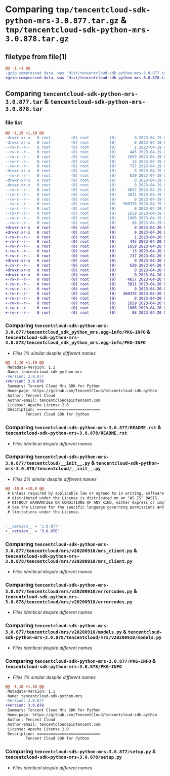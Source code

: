 # Comparing `tmp/tencentcloud-sdk-python-mrs-3.0.877.tar.gz` & `tmp/tencentcloud-sdk-python-mrs-3.0.878.tar.gz`

## filetype from file(1)

```diff
@@ -1 +1 @@
-gzip compressed data, was "dist/tencentcloud-sdk-python-mrs-3.0.877.tar", last modified: Wed Apr 19 09:22:28 2023, max compression
+gzip compressed data, was "dist/tencentcloud-sdk-python-mrs-3.0.878.tar", last modified: Thu Apr 20 00:37:57 2023, max compression
```

## Comparing `tencentcloud-sdk-python-mrs-3.0.877.tar` & `tencentcloud-sdk-python-mrs-3.0.878.tar`

### file list

```diff
@@ -1,19 +1,19 @@
-drwxr-xr-x   0 root         (0) root         (0)        0 2023-04-19 09:22:28.000000 tencentcloud-sdk-python-mrs-3.0.877/
-drwxr-xr-x   0 root         (0) root         (0)        0 2023-04-19 09:22:28.000000 tencentcloud-sdk-python-mrs-3.0.877/tencentcloud_sdk_python_mrs.egg-info/
--rw-r--r--   0 root         (0) root         (0)        1 2023-04-19 09:22:28.000000 tencentcloud-sdk-python-mrs-3.0.877/tencentcloud_sdk_python_mrs.egg-info/dependency_links.txt
--rw-r--r--   0 root         (0) root         (0)      445 2023-04-19 09:22:28.000000 tencentcloud-sdk-python-mrs-3.0.877/tencentcloud_sdk_python_mrs.egg-info/SOURCES.txt
--rw-r--r--   0 root         (0) root         (0)     1659 2023-04-19 09:22:28.000000 tencentcloud-sdk-python-mrs-3.0.877/tencentcloud_sdk_python_mrs.egg-info/PKG-INFO
--rw-r--r--   0 root         (0) root         (0)       13 2023-04-19 09:22:28.000000 tencentcloud-sdk-python-mrs-3.0.877/tencentcloud_sdk_python_mrs.egg-info/top_level.txt
--rw-r--r--   0 root         (0) root         (0)      737 2023-04-19 09:22:28.000000 tencentcloud-sdk-python-mrs-3.0.877/README.rst
-drwxr-xr-x   0 root         (0) root         (0)        0 2023-04-19 09:22:28.000000 tencentcloud-sdk-python-mrs-3.0.877/tencentcloud/
--rw-r--r--   0 root         (0) root         (0)      630 2023-04-19 09:22:28.000000 tencentcloud-sdk-python-mrs-3.0.877/tencentcloud/__init__.py
-drwxr-xr-x   0 root         (0) root         (0)        0 2023-04-19 09:22:28.000000 tencentcloud-sdk-python-mrs-3.0.877/tencentcloud/mrs/
-drwxr-xr-x   0 root         (0) root         (0)        0 2023-04-19 09:22:28.000000 tencentcloud-sdk-python-mrs-3.0.877/tencentcloud/mrs/v20200910/
--rw-r--r--   0 root         (0) root         (0)     4657 2023-04-19 09:22:28.000000 tencentcloud-sdk-python-mrs-3.0.877/tencentcloud/mrs/v20200910/mrs_client.py
--rw-r--r--   0 root         (0) root         (0)     3011 2023-04-19 09:22:28.000000 tencentcloud-sdk-python-mrs-3.0.877/tencentcloud/mrs/v20200910/errorcodes.py
--rw-r--r--   0 root         (0) root         (0)        0 2023-04-19 09:22:28.000000 tencentcloud-sdk-python-mrs-3.0.877/tencentcloud/mrs/v20200910/__init__.py
--rw-r--r--   0 root         (0) root         (0)   360378 2023-04-19 09:22:28.000000 tencentcloud-sdk-python-mrs-3.0.877/tencentcloud/mrs/v20200910/models.py
--rw-r--r--   0 root         (0) root         (0)        0 2023-04-19 09:22:28.000000 tencentcloud-sdk-python-mrs-3.0.877/tencentcloud/mrs/__init__.py
--rw-r--r--   0 root         (0) root         (0)     1659 2023-04-19 09:22:28.000000 tencentcloud-sdk-python-mrs-3.0.877/PKG-INFO
--rw-r--r--   0 root         (0) root         (0)     1006 2023-04-19 09:22:28.000000 tencentcloud-sdk-python-mrs-3.0.877/setup.py
--rw-r--r--   0 root         (0) root         (0)       88 2023-04-19 09:22:28.000000 tencentcloud-sdk-python-mrs-3.0.877/setup.cfg
+drwxr-xr-x   0 root         (0) root         (0)        0 2023-04-20 00:37:57.000000 tencentcloud-sdk-python-mrs-3.0.878/
+drwxr-xr-x   0 root         (0) root         (0)        0 2023-04-20 00:37:57.000000 tencentcloud-sdk-python-mrs-3.0.878/tencentcloud_sdk_python_mrs.egg-info/
+-rw-r--r--   0 root         (0) root         (0)        1 2023-04-20 00:37:57.000000 tencentcloud-sdk-python-mrs-3.0.878/tencentcloud_sdk_python_mrs.egg-info/dependency_links.txt
+-rw-r--r--   0 root         (0) root         (0)      445 2023-04-20 00:37:57.000000 tencentcloud-sdk-python-mrs-3.0.878/tencentcloud_sdk_python_mrs.egg-info/SOURCES.txt
+-rw-r--r--   0 root         (0) root         (0)     1659 2023-04-20 00:37:57.000000 tencentcloud-sdk-python-mrs-3.0.878/tencentcloud_sdk_python_mrs.egg-info/PKG-INFO
+-rw-r--r--   0 root         (0) root         (0)       13 2023-04-20 00:37:57.000000 tencentcloud-sdk-python-mrs-3.0.878/tencentcloud_sdk_python_mrs.egg-info/top_level.txt
+-rw-r--r--   0 root         (0) root         (0)      737 2023-04-20 00:37:56.000000 tencentcloud-sdk-python-mrs-3.0.878/README.rst
+drwxr-xr-x   0 root         (0) root         (0)        0 2023-04-20 00:37:57.000000 tencentcloud-sdk-python-mrs-3.0.878/tencentcloud/
+-rw-r--r--   0 root         (0) root         (0)      630 2023-04-20 00:37:56.000000 tencentcloud-sdk-python-mrs-3.0.878/tencentcloud/__init__.py
+drwxr-xr-x   0 root         (0) root         (0)        0 2023-04-20 00:37:57.000000 tencentcloud-sdk-python-mrs-3.0.878/tencentcloud/mrs/
+drwxr-xr-x   0 root         (0) root         (0)        0 2023-04-20 00:37:57.000000 tencentcloud-sdk-python-mrs-3.0.878/tencentcloud/mrs/v20200910/
+-rw-r--r--   0 root         (0) root         (0)     4657 2023-04-20 00:37:56.000000 tencentcloud-sdk-python-mrs-3.0.878/tencentcloud/mrs/v20200910/mrs_client.py
+-rw-r--r--   0 root         (0) root         (0)     3011 2023-04-20 00:37:56.000000 tencentcloud-sdk-python-mrs-3.0.878/tencentcloud/mrs/v20200910/errorcodes.py
+-rw-r--r--   0 root         (0) root         (0)        0 2023-04-20 00:37:56.000000 tencentcloud-sdk-python-mrs-3.0.878/tencentcloud/mrs/v20200910/__init__.py
+-rw-r--r--   0 root         (0) root         (0)   360378 2023-04-20 00:37:56.000000 tencentcloud-sdk-python-mrs-3.0.878/tencentcloud/mrs/v20200910/models.py
+-rw-r--r--   0 root         (0) root         (0)        0 2023-04-20 00:37:56.000000 tencentcloud-sdk-python-mrs-3.0.878/tencentcloud/mrs/__init__.py
+-rw-r--r--   0 root         (0) root         (0)     1659 2023-04-20 00:37:57.000000 tencentcloud-sdk-python-mrs-3.0.878/PKG-INFO
+-rw-r--r--   0 root         (0) root         (0)     1006 2023-04-20 00:37:56.000000 tencentcloud-sdk-python-mrs-3.0.878/setup.py
+-rw-r--r--   0 root         (0) root         (0)       88 2023-04-20 00:37:57.000000 tencentcloud-sdk-python-mrs-3.0.878/setup.cfg
```

### Comparing `tencentcloud-sdk-python-mrs-3.0.877/tencentcloud_sdk_python_mrs.egg-info/PKG-INFO` & `tencentcloud-sdk-python-mrs-3.0.878/tencentcloud_sdk_python_mrs.egg-info/PKG-INFO`

 * *Files 1% similar despite different names*

```diff
@@ -1,10 +1,10 @@
 Metadata-Version: 1.1
 Name: tencentcloud-sdk-python-mrs
-Version: 3.0.877
+Version: 3.0.878
 Summary: Tencent Cloud Mrs SDK for Python
 Home-page: https://github.com/TencentCloud/tencentcloud-sdk-python
 Author: Tencent Cloud
 Author-email: tencentcloudapi@tencent.com
 License: Apache License 2.0
 Description: ============================
         Tencent Cloud SDK for Python
```

### Comparing `tencentcloud-sdk-python-mrs-3.0.877/README.rst` & `tencentcloud-sdk-python-mrs-3.0.878/README.rst`

 * *Files identical despite different names*

### Comparing `tencentcloud-sdk-python-mrs-3.0.877/tencentcloud/__init__.py` & `tencentcloud-sdk-python-mrs-3.0.878/tencentcloud/__init__.py`

 * *Files 2% similar despite different names*

```diff
@@ -10,8 +10,8 @@
 # Unless required by applicable law or agreed to in writing, software
 # distributed under the License is distributed on an "AS IS" BASIS,
 # WITHOUT WARRANTIES OR CONDITIONS OF ANY KIND, either express or implied.
 # See the License for the specific language governing permissions and
 # limitations under the License.
 
 
-__version__ = '3.0.877'
+__version__ = '3.0.878'
```

### Comparing `tencentcloud-sdk-python-mrs-3.0.877/tencentcloud/mrs/v20200910/mrs_client.py` & `tencentcloud-sdk-python-mrs-3.0.878/tencentcloud/mrs/v20200910/mrs_client.py`

 * *Files identical despite different names*

### Comparing `tencentcloud-sdk-python-mrs-3.0.877/tencentcloud/mrs/v20200910/errorcodes.py` & `tencentcloud-sdk-python-mrs-3.0.878/tencentcloud/mrs/v20200910/errorcodes.py`

 * *Files identical despite different names*

### Comparing `tencentcloud-sdk-python-mrs-3.0.877/tencentcloud/mrs/v20200910/models.py` & `tencentcloud-sdk-python-mrs-3.0.878/tencentcloud/mrs/v20200910/models.py`

 * *Files identical despite different names*

### Comparing `tencentcloud-sdk-python-mrs-3.0.877/PKG-INFO` & `tencentcloud-sdk-python-mrs-3.0.878/PKG-INFO`

 * *Files 1% similar despite different names*

```diff
@@ -1,10 +1,10 @@
 Metadata-Version: 1.1
 Name: tencentcloud-sdk-python-mrs
-Version: 3.0.877
+Version: 3.0.878
 Summary: Tencent Cloud Mrs SDK for Python
 Home-page: https://github.com/TencentCloud/tencentcloud-sdk-python
 Author: Tencent Cloud
 Author-email: tencentcloudapi@tencent.com
 License: Apache License 2.0
 Description: ============================
         Tencent Cloud SDK for Python
```

### Comparing `tencentcloud-sdk-python-mrs-3.0.877/setup.py` & `tencentcloud-sdk-python-mrs-3.0.878/setup.py`

 * *Files identical despite different names*

